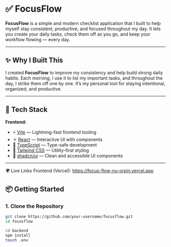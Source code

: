 # ✅ FocusFlow

**FocusFlow** is a simple and modern checklist application that I built to help myself stay consistent, productive, and focused throughout my day. It lets you create your daily tasks, check them off as you go, and keep your workflow flowing — every day.

---

## ✨ Why I Built This

I created **FocusFlow** to improve my consistency and help build strong daily habits. Each morning, I use it to list my important tasks, and throughout the day, I strike them off one by one. It’s my personal tool for staying intentional, organized, and productive.

---

## 🚀 Tech Stack

**Frontend:**

- ⚡️ [Vite](https://vitejs.dev/) — Lightning-fast frontend tooling  
- ⚛️ [React](https://reactjs.org/) — Interactive UI with components  
- 🔐 [TypeScript](https://www.typescriptlang.org/) — Type-safe development  
- 🎨 [Tailwind CSS](https://tailwindcss.com/) — Utility-first styling  
- 🧩 [shadcn/ui](https://ui.shadcn.dev/) — Clean and accessible UI components  

---
🌍 Live Links
Frontend (Vercel): https://focus-flow-nu-orpin.vercel.app

## 📦 Getting Started

### 1. Clone the Repository

```bash
git clone https://github.com/your-username/focusflow.git
cd focusflow

cd backend
npm install
touch .env
